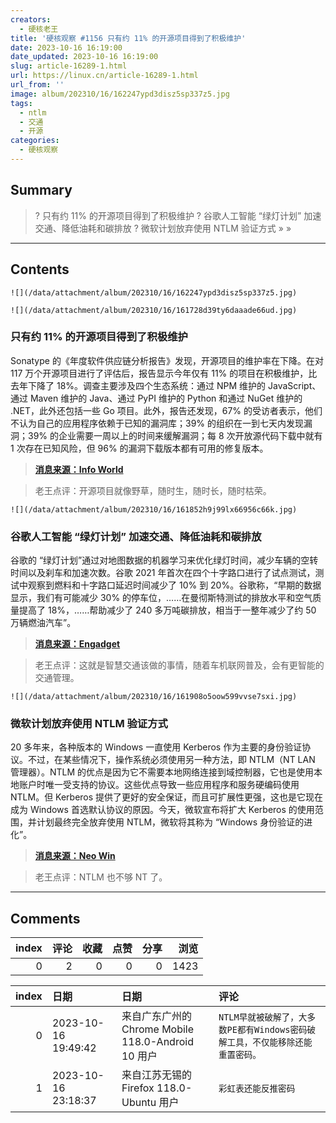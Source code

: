 ```yaml
---
creators:
  - 硬核老王
title: '硬核观察 #1156 只有约 11% 的开源项目得到了积极维护'
date: 2023-10-16 16:19:00
date_updated: 2023-10-16 16:19:00
slug: article-16289-1.html
url: https://linux.cn/article-16289-1.html
url_from: ''
image: album/202310/16/162247ypd3disz5sp337z5.jpg
tags:
  - ntlm
  - 交通
  - 开源
categories:
  - 硬核观察
---
```


## Summary

> ? 只有约 11% 的开源项目得到了积极维护
> ? 谷歌人工智能 “绿灯计划” 加速交通、降低油耗和碳排放
> ? 微软计划放弃使用 NTLM 验证方式
> » 
> »

***

<!-- more -->

## Contents

`![](/data/attachment/album/202310/16/162247ypd3disz5sp337z5.jpg)`

`![](/data/attachment/album/202310/16/161728d39ty6daaade66ud.jpg)`

### 只有约 11% 的开源项目得到了积极维护

Sonatype 的《年度软件供应链分析报告》发现，开源项目的维护率在下降。在对 117 万个开源项目进行了评估后，报告显示今年仅有 11% 的项目在积极维护，比去年下降了 18%。调查主要涉及四个生态系统：通过 NPM 维护的 JavaScript、通过 Maven 维护的 Java、通过 PyPI 维护的 Python 和通过 NuGet 维护的 .NET，此外还包括一些 Go 项目。此外，报告还发现，67% 的受访者表示，他们不认为自己的应用程序依赖于已知的漏洞库；39% 的组织在一到七天内发现漏洞；39% 的企业需要一周以上的时间来缓解漏洞；每 8 次开放源代码下载中就有 1 次存在已知风险，但 96% 的漏洞下载版本都有可用的修复版本。

> 
> **[消息来源：Info World](https://www.infoworld.com/article/3708630/report-finds-few-open-source-projects-actively-maintained.html)**
> 
> 
> 

> 
> 老王点评：开源项目就像野草，随时生，随时长，随时枯荣。
> 
> 
> 

`![](/data/attachment/album/202310/16/161852h9j99lx66956c66k.jpg)`

### 谷歌人工智能 “绿灯计划” 加速交通、降低油耗和碳排放

谷歌的 “绿灯计划”通过对地图数据的机器学习来优化绿灯时间，减少车辆的空转时间以及刹车和加速次数。谷歌 2021 年首次在四个十字路口进行了试点测试，测试中观察到燃料和十字路口延迟时间减少了 10% 到 20%。谷歌称，“早期的数据显示，我们有可能减少 30% 的停车位，……在曼彻斯特测试的排放水平和空气质量提高了 18%，……帮助减少了 240 多万吨碳排放，相当于一整年减少了约 50 万辆燃油汽车”。

> 
> **[消息来源：Engadget](https://www.engadget.com/google-ai-stoplight-program-project-green-light-sustainability-traffic-110015328.html)**
> 
> 
> 

> 
> 老王点评：这就是智慧交通该做的事情，随着车机联网普及，会有更智能的交通管理。
> 
> 
> 

`![](/data/attachment/album/202310/16/161908o5oow599vvse7sxi.jpg)`

### 微软计划放弃使用 NTLM 验证方式

20 多年来，各种版本的 Windows 一直使用 Kerberos 作为主要的身份验证协议。不过，在某些情况下，操作系统必须使用另一种方法，即 NTLM（NT LAN 管理器）。NTLM 的优点是因为它不需要本地网络连接到域控制器，它也是使用本地账户时唯一受支持的协议。这些优点导致一些应用程序和服务硬编码使用 NTLM。但 Kerberos 提供了更好的安全保证，而且可扩展性更强，这也是它现在成为 Windows 首选默认协议的原因。今天，微软宣布将扩大 Kerberos 的使用范围，并计划最终完全放弃使用 NTLM，微软将其称为 “Windows 身份验证的进化”。

> 
> **[消息来源：Neo Win](https://www.neowin.net/news/microsoft-wants-to-eventually-disable-ntlm-authentication-in-windows-11/)**
> 
> 
> 

> 
> 老王点评：NTLM 也不够 NT 了。
> 
> 
>

***

## Comments


|   index |   评论 |   收藏 |   点赞 |   分享 |   浏览 |
|--------:|-------:|-------:|-------:|-------:|-------:|
|       0 |      2 |      0 |      0 |      0 |   1423 |

|   index | 日期                | 日期                                               | 评论                                                                          |
|--------:|:--------------------|:---------------------------------------------------|:------------------------------------------------------------------------------|
|       0 | 2023-10-16 19:49:42 | 来自广东广州的 Chrome Mobile 118.0-Android 10 用户 | `NTLM早就被破解了，大多数PE都有Windows密码破解工具，不仅能移除还能重置密码。` |
|       1 | 2023-10-16 23:18:37 | 来自江苏无锡的 Firefox 118.0-Ubuntu 用户           | `彩虹表还能反推密码`                                                          |
